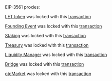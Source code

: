 EIP-3561 proxies:

[LET token](https://www.bscscan.com/address/0x74404135de39fabb87493c389d0ca55665520d9a) was locked with this [transaction]()

[Founding Event](https://www.bscscan.com/address/0x6a0c5131fc600009cf2dfc3b5f67901767563d79) was locked with this [transaction]()

[Staking](https://www.bscscan.com/address/0x0800b0f6c3b6a08776eaa067a62c34adab491513) was locked with this [transaction]()

[Treasury](https://www.bscscan.com/address/0xee59b379ec7dc18612b39f35ed8a46c78463e744) was locked with this [transaction]()

[Liquidity Manager](https://www.bscscan.com/address/0x539cb40d3670fe03dbe67857c4d8da307a70b305) was locked with this [transaction]()

[Bridge](https://www.bscscan.com/address/0x26ade75473fa75da09d7a8b73151a068ef9ad228) was locked with this [transaction]()

[otcMarket](https://www.bscscan.com/address/0xcc1ce16e792228f347d56451d08ef345b70c9e7a) was locked with this [transaction]()
